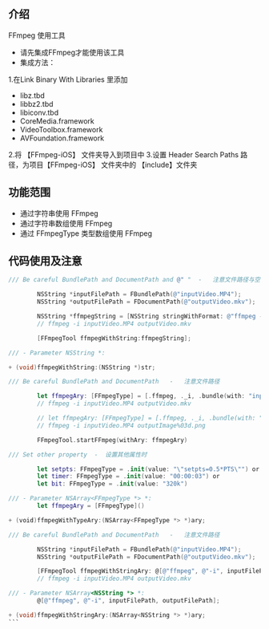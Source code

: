 
介绍
---
FFmpeg 使用工具

- 请先集成FFmpeg才能使用该工具
- 集成方法：

1.在Link Binary With Libraries 里添加
- libz.tbd
- libbz2.tbd
- libiconv.tbd
- CoreMedia.framework
- VideoToolbox.framework
- AVFoundation.framework

2.将 【FFmpeg-iOS】 文件夹导入到项目中
3.设置 Header Search Paths 路径，为项目【FFmpeg-iOS】 文件夹中的 【include】文件夹

功能范围
---
- 通过字符串使用 FFmpeg
- 通过字符串数组使用 FFmpeg
- 通过 FFmpegType 类型数组使用 FFmpeg

代码使用及注意
---
```objective-c
/// Be careful BundlePath and DocumentPath and @" "  -   注意文件路径与空格

        NSString *inputFilePath = FBundlePath(@"inputVideo.MP4");
        NSString *outputFilePath = FDocumentPath(@"outputVideo.mkv");

        NSString *ffmpegString = [NSString stringWithFormat: @"ffmpeg -i %@ %@",inputFilePath,outputFilePath];
        // ffmpeg -i inputVideo.MP4 outputVideo.mkv

        [FFmpegTool ffmpegWithString:ffmpegString];

/// - Parameter NSString *:

+ (void)ffmpegWithString:(NSString *)str;
```
```swift
/// Be careful BundlePath and DocumentPath   -   注意文件路径

        let ffmpegAry: [FFmpegType] = [.ffmpeg, ._i, .bundle(with: "inputVideo.MP4") .document(with: "outputVideo.mkv")]
        // ffmpeg -i inputVideo.MP4 outputVideo.mkv

        // let ffmpegAry: [FFmpegType] = [.ffmpeg, ._i, .bundle(with: "inputVideo.MP4"), .document(with: "outputImage%03d.png")]
        // ffmpeg -i inputVideo.MP4 outputImage%03d.png

        FFmpegTool.startFFmpeg(withAry: ffmpegAry)

/// Set other property  -  设置其他属性时

        let setpts: FFmpegType = .init(value: "\"setpts=0.5*PTS\"") or
        let timer: FFmpegType = .init(value: "00:00:03") or
        let bit: FFmpegType = .init(value: "320k")

/// - Parameter NSArray<FFmpegType *> *:
        let ffmpegAry = [FFmpegType]()

+ (void)ffmpegWithTypeAry:(NSArray<FFmpegType *> *)ary;
```
````objective-c
/// Be careful BundlePath and DocumentPath   -   注意文件路径

        NSString *inputFilePath = FBundlePath(@"inputVideo.MP4");
        NSString *outputFilePath = FDocumentPath(@"outputVideo.mkv");

        [FFmpegTool ffmpegWithStringAry: @[@"ffmpeg", @"-i", inputFilePath, outputFilePath]];
        // ffmpeg -i inputVideo.MP4 outputVideo.mkv

/// - Parameter NSArray<NSString *> *:
        @[@"ffmpeg", @"-i", inputFilePath, outputFilePath];

+ (void)ffmpegWithStringAry:(NSArray<NSString *> *)ary;
```
